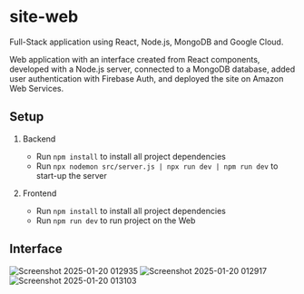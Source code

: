 # site-web
Full-Stack application using React, Node.js, MongoDB and Google Cloud.

Web application with an interface created from React components, developed with a Node.js server, connected to a MongoDB database, added user authentication with Firebase Auth, and deployed the site on Amazon Web Services.

## Setup 

1. Backend
   - Run `npm install` to install all project dependencies
   - Run `npx nodemon src/server.js | npx run dev | npm run dev` to start-up the server 

2. Frontend
   - Run `npm install` to install all project dependencies
   - Run `npm run dev` to run project on the Web
     
## Interface

![Screenshot 2025-01-20 012935](https://github.com/user-attachments/assets/78df1816-d451-4839-96f8-1600d362c980)
![Screenshot 2025-01-20 012917](https://github.com/user-attachments/assets/93fcfffe-0b6c-440f-a5f0-166155538727)
![Screenshot 2025-01-20 013103](https://github.com/user-attachments/assets/e7f13c05-41de-4d44-bc5e-3e5d63db1db3)
